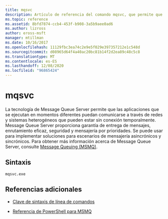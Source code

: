 ```yaml
---
title: mqsvc
description: Artículo de referencia del comando mqsvc, que permite que las aplicaciones que se ejecutan en distintos momentos se comuniquen a través de redes y sistemas heterogéneos que pueden estar sin conexión temporalmente.
ms.topic: reference
ms.assetid: 8bfd7874-ccb4-453f-b908-3a5b9aee0ad6
ms.author: lizross
author: eross-msft
manager: mtillman
ms.date: 10/16/2017
ms.openlocfilehash: 11129fbc3ea74c2e9e5f029e397357212e1c548d
ms.sourcegitcommit: d08965d64f4a40ac20bc81b14f2d2ea89c48c5c8
ms.translationtype: MT
ms.contentlocale: es-ES
ms.lasthandoff: 12/08/2020
ms.locfileid: "96865424"
---
```

# <a name="mqsvc"></a>mqsvc

La tecnología de Message Queue Server permite que las aplicaciones que se ejecutan en momentos diferentes puedan comunicarse a través de redes y sistemas heterogéneos que pueden estar sin conexión temporalmente. Message Queue Server proporciona garantía de entrega de mensajes, enrutamiento eficaz, seguridad y mensajería por prioridades. Se puede usar para implementar soluciones para escenarios de mensajería asincrónicos y sincrónicos. Para obtener más información acerca de Message Queue Server, consulte [Message Queuing (MSMQ)](/previous-versions/windows/desktop/legacy/ms711472(v=vs.85)).

## <a name="syntax"></a>Sintaxis

```
mqsvc.exe
```

## <a name="additional-references"></a>Referencias adicionales

- [Clave de sintaxis de línea de comandos](command-line-syntax-key.md)

- [Referencia de PowerShell para MSMQ](/powershell/module/msmq/)
